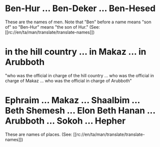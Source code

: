 # Ben-Hur ... Ben-Deker ... Ben-Hesed

These are the names of men. Note that "Ben" before a name means "son of" so "Ben-Hur" means "the son of Hur." (See: [[rc://en/ta/man/translate/translate-names]])

# in the hill country ... in Makaz ... in Arubboth

"who was the official in charge of the hill country ... who was the official in charge of Makaz ... who was the official in charge of Arubboth"

# Ephraim ... Makaz ... Shaalbim ... Beth Shemesh ... Elon Beth Hanan ... Arubboth ... Sokoh ... Hepher

These are names of places. (See: [[rc://en/ta/man/translate/translate-names]])

